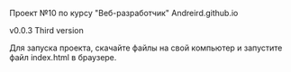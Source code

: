 Проект №10 по курсу "Веб-разработчик"
Andreird.github.io

v0.0.3 Third version

Для запуска проекта, скачайте файлы на свой компьютер и запустите файл index.html в браузере.
